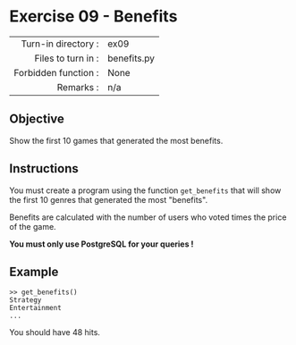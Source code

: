 # Exercise 09 - Benefits

|  |  |
| ---: | :--- |
| Turn-in directory : | ex09 |
| Files to turn in : | benefits.py |
| Forbidden function : | None |
| Remarks : | n/a |

## Objective

Show the first 10 games that generated the most benefits.

## Instructions

You must create a program using the function `get_benefits` that will show the first 10 genres that generated the most "benefits".

Benefits are calculated with the number of users who voted times the price of the game.

**You must only use PostgreSQL for your queries !**

## Example

```text
>> get_benefits()
Strategy
Entertainment
...
```

You should have 48 hits.

